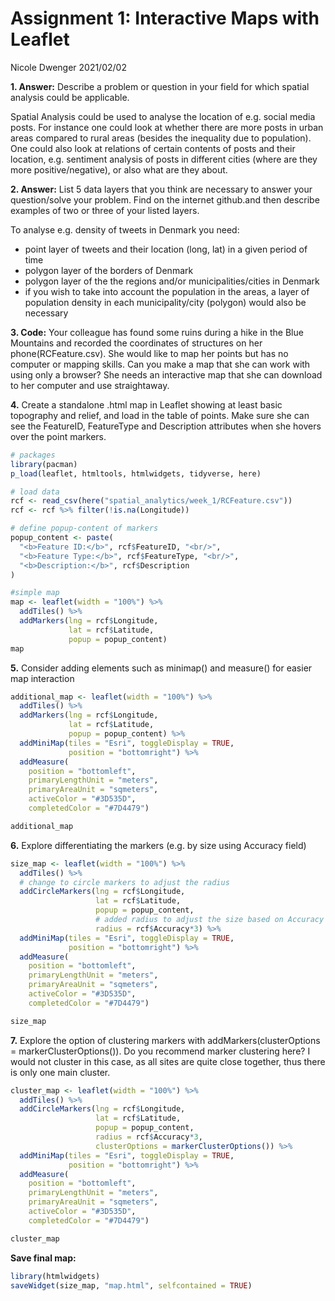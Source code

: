 Assignment 1: Interactive Maps with Leaflet
================
Nicole Dwenger
2021/02/02

**1. Answer:** Describe a problem or question in your field for which
spatial analysis could be applicable.

Spatial Analysis could be used to analyse the location of e.g. social
media posts. For instance one could look at whether there are more posts
in urban areas compared to rural areas (besides the inequality due to
population). One could also look at relations of certain contents of
posts and their location, e.g. sentiment analysis of posts in different
cities (where are they more positive/negative), or also what are they
about.

**2. Answer:** List 5 data layers that you think are necessary to answer
your question/solve your problem. Find on the internet github.and then
describe examples of two or three of your listed layers.

To analyse e.g. density of tweets in Denmark you need:

  - point layer of tweets and their location (long, lat) in a given
    period of time
  - polygon layer of the borders of Denmark
  - polygon layer of the the regions and/or municipalities/cities in
    Denmark
  - if you wish to take into account the population in the areas, a
    layer of population density in each municipality/city (polygon)
    would also be necessary

**3. Code:** Your colleague has found some ruins during a hike in the
Blue Mountains and recorded the coordinates of structures on her
phone(RCFeature.csv). She would like to map her points but has no
computer or mapping skills. Can you make a map that she can work with
using only a browser? She needs an interactive map that she can download
to her computer and use straightaway.

**4.** Create a standalone .html map in Leaflet showing at least basic
topography and relief, and load in the table of points. Make sure she
can see the FeatureID, FeatureType and Description attributes when she
hovers over the point markers.

``` r
# packages
library(pacman)
p_load(leaflet, htmltools, htmlwidgets, tidyverse, here)

# load data
rcf <- read_csv(here("spatial_analytics/week_1/RCFeature.csv"))
rcf <- rcf %>% filter(!is.na(Longitude))
```

``` r
# define popup-content of markers
popup_content <- paste(
  "<b>Feature ID:</b>", rcf$FeatureID, "<br/>",
  "<b>Feature Type:</b>", rcf$FeatureType, "<br/>",
  "<b>Description:</b>", rcf$Description
)

#simple map
map <- leaflet(width = "100%") %>% 
  addTiles() %>% 
  addMarkers(lng = rcf$Longitude, 
             lat = rcf$Latitude,
             popup = popup_content)
map
```

**5.** Consider adding elements such as minimap() and measure() for
easier map interaction

``` r
additional_map <- leaflet(width = "100%") %>% 
  addTiles() %>% 
  addMarkers(lng = rcf$Longitude, 
             lat = rcf$Latitude,
             popup = popup_content) %>%
  addMiniMap(tiles = "Esri", toggleDisplay = TRUE,
             position = "bottomright") %>%
  addMeasure(
    position = "bottomleft",
    primaryLengthUnit = "meters",
    primaryAreaUnit = "sqmeters",
    activeColor = "#3D535D",
    completedColor = "#7D4479") 

additional_map
```

**6.** Explore differentiating the markers (e.g. by size using Accuracy
field)

``` r
size_map <- leaflet(width = "100%") %>% 
  addTiles() %>% 
  # change to circle markers to adjust the radius
  addCircleMarkers(lng = rcf$Longitude, 
                   lat = rcf$Latitude,
                   popup = popup_content,
                   # added radius to adjust the size based on Accuracy
                   radius = rcf$Accuracy*3) %>%
  addMiniMap(tiles = "Esri", toggleDisplay = TRUE,
             position = "bottomright") %>%
  addMeasure(
    position = "bottomleft",
    primaryLengthUnit = "meters",
    primaryAreaUnit = "sqmeters",
    activeColor = "#3D535D",
    completedColor = "#7D4479") 

size_map
```

**7.** Explore the option of clustering markers with
addMarkers(clusterOptions = markerClusterOptions()). Do you recommend
marker clustering here? I would not cluster in this case, as all sites
are quite close together, thus there is only one main cluster.

``` r
cluster_map <- leaflet(width = "100%") %>% 
  addTiles() %>% 
  addCircleMarkers(lng = rcf$Longitude, 
                   lat = rcf$Latitude,
                   popup = popup_content,
                   radius = rcf$Accuracy*3,
                   clusterOptions = markerClusterOptions()) %>%
  addMiniMap(tiles = "Esri", toggleDisplay = TRUE,
             position = "bottomright") %>%
  addMeasure(
    position = "bottomleft",
    primaryLengthUnit = "meters",
    primaryAreaUnit = "sqmeters",
    activeColor = "#3D535D",
    completedColor = "#7D4479") 

cluster_map
```

**Save final map:**

``` r
library(htmlwidgets)
saveWidget(size_map, "map.html", selfcontained = TRUE)
```
